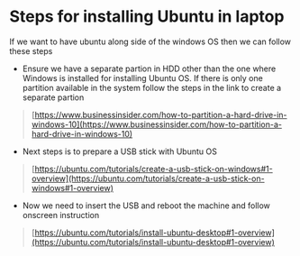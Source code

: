 # Steps for installing Ubuntu in laptop

If we want to have ubuntu along side of the windows OS then we can follow these steps

* Ensure we have a separate partion in HDD other than the one where Windows is installed for installing Ubuntu OS. If there is only one partition available in the system follow the steps in the link to create a separate partion 

> [https://www.businessinsider.com/how-to-partition-a-hard-drive-in-windows-10](https://www.businessinsider.com/how-to-partition-a-hard-drive-in-windows-10)

* Next steps is to prepare a USB stick with Ubuntu OS
 
> [https://ubuntu.com/tutorials/create-a-usb-stick-on-windows#1-overview](https://ubuntu.com/tutorials/create-a-usb-stick-on-windows#1-overview)

* Now we need to insert the USB and reboot the machine and follow onscreen instruction 

> [https://ubuntu.com/tutorials/install-ubuntu-desktop#1-overview](https://ubuntu.com/tutorials/install-ubuntu-desktop#1-overview) 